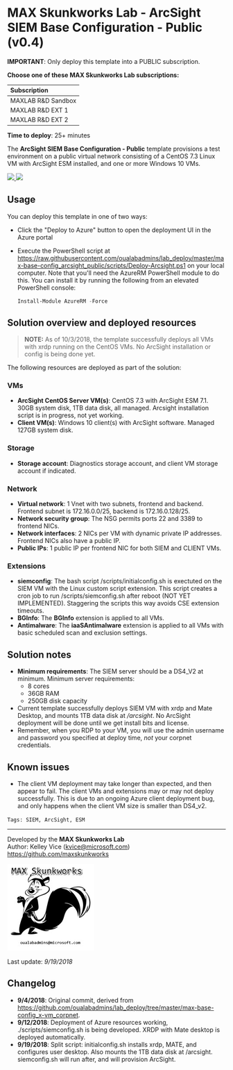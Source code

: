 ﻿# MAX Skunkworks Lab - ArcSight SIEM Base Configuration - Public (v0.4)

**IMPORTANT**: Only deploy this template into a PUBLIC subscription.

**Choose one of these MAX Skunkworks Lab subscriptions:**

| Subscription
| :-------------------
| MAXLAB R&D Sandbox
| MAXLAB R&D EXT 1
| MAXLAB R&D EXT 2

**Time to deploy**: 25+ minutes

The **ArcSight SIEM Base Configuration - Public** template provisions a test environment on a public virtual network consisting of a CentOS 7.3 Linux VM with ArcSight ESM installed, and one or more Windows 10 VMs.

<a href="https://portal.azure.com/#create/Microsoft.Template/uri/https%3A%2F%2Fraw.githubusercontent.com%2Foualabadmins%2Flab_deploy%2Fbase-config-arcsight-siem%2Fmax-base-config_arcsight_public%2Fazuredeploy.json" target="_blank">
<img src="http://azuredeploy.net/deploybutton.png"/>
</a>
<a href="http://armviz.io/#/?load=https%3A%2F%2Fraw.githubusercontent.com%2Foualabadmins%2Flab_deploy%2Fbase-config-arcsight-siem%2Fmax-base-config_arcsight_public%2Fazuredeploy.json" target="_blank">
<img src="http://armviz.io/visualizebutton.png"/>
</a>

## Usage

You can deploy this template in one of two ways:

+ Click the "Deploy to Azure" button to open the deployment UI in the Azure portal
+ Execute the PowerShell script at https://raw.githubusercontent.com/oualabadmins/lab_deploy/master/max-base-config_arcsight_public/scripts/Deploy-Arcsight.ps1 on your local computer. Note that you'll need the AzureRM PowerShell module to do this. You can install it by running the following from an elevated PowerShell console:

    ```PowerShell
    Install-Module AzureRM -Force
    ```

## Solution overview and deployed resources

>**NOTE:** As of 10/3/2018, the template successfully deploys all VMs with xrdp running on the CentOS VMs. No ArcSight installation or config is being done yet.

The following resources are deployed as part of the solution:

### VMs

+ **ArcSight CentOS Server VM(s)**: CentOS 7.3 with ArcSight ESM 7.1. 30GB system disk, 1TB data disk, all managed. Arcsight installation script is in progress, not yet working.
+ **Client VM(s)**: Windows 10 client(s) with ArcSight software. Managed 127GB system disk.

### Storage

+ **Storage account**: Diagnostics storage account, and client VM storage account if indicated.

### Network

+ **Virtual network**: 1 Vnet with two subnets, frontend and backend. Frontend subnet is 172.16.0.0/25, backend is 172.16.0.128/25.
+ **Network security group**: The NSG permits ports 22 and 3389 to frontend NICs.
+ **Network interfaces**: 2 NICs per VM with dynamic private IP addresses. Frontend NICs also have a public IP.
+ **Public IPs**: 1 public IP per frontend NIC for both SIEM and CLIENT VMs.

### Extensions

+ **siemconfig**: The bash script /scripts/initialconfig.sh is exectuted on the SIEM VM with the Linux custom script extension. This script creates a cron job to run /scripts/siemconfig.sh after reboot (NOT YET IMPLEMENTED). Staggering the scripts this way avoids CSE extension timeouts.
+ **BGInfo**: The **BGInfo** extension is applied to all VMs.
+ **Antimalware**: The **iaaSAntimalware** extension is applied to all VMs with basic scheduled scan and exclusion settings.

## Solution notes

+ **Minimum requirements**: The SIEM server should be a DS4_V2 at minimum. Minimum server requirements:
    + 8 cores
    + 36GB RAM
    + 250GB disk capacity
+ Current template successfully deploys SIEM VM with xrdp and Mate Desktop, and mounts 1TB data disk at _/arcsight_. No ArcSight deployment will be done until we get install bits and license.
+ Remember, when you RDP to your VM, you will use the admin username and password you specified at deploy time, _not_ your corpnet credentials.

## Known issues

+ The client VM deployment may take longer than expected, and then appear to fail. The client VMs and extensions may or may not deploy successfully. This is due to an ongoing Azure client deployment bug, and only happens when the client VM size is smaller than DS4_v2.

`Tags: SIEM, ArcSight, ESM`
___
Developed by the **MAX Skunkworks Lab**  
Author: Kelley Vice (kvice@microsoft.com)  
https://github.com/maxskunkworks

![alt text](images/maxskunkworkslogo-small.jpg "MAX Skunkworks")

Last update: _9/19/2018_

## Changelog

+ **9/4/2018**: Original commit, derived from https://github.com/oualabadmins/lab_deploy/tree/master/max-base-config_x-vm_corpnet.
+ **9/12/2018**: Deployment of Azure resources working, ./scripts/siemconfig.sh is being developed. XRDP with Mate desktop is deployed automatically.
+ **9/19/2018**: Split script: initialconfig.sh installs xrdp, MATE, and configures user desktop. Also mounts the 1TB data disk at /arcsight. siemconfig.sh will run after, and will provision ArcSight.